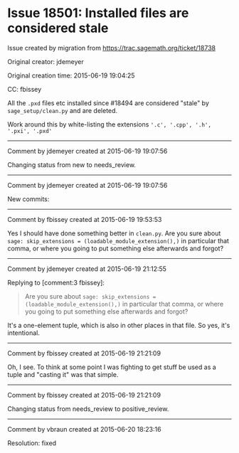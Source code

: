 # Issue 18501: Installed files are considered stale

Issue created by migration from https://trac.sagemath.org/ticket/18738

Original creator: jdemeyer

Original creation time: 2015-06-19 19:04:25

CC:  fbissey

All the `.pxd` files etc installed since #18494 are considered "stale" by `sage_setup/clean.py` and are deleted.

Work around this by white-listing the extensions `'.c', '.cpp', '.h', '.pxi', '.pxd'`


---

Comment by jdemeyer created at 2015-06-19 19:07:56

Changing status from new to needs_review.


---

Comment by jdemeyer created at 2015-06-19 19:07:56

New commits:


---

Comment by fbissey created at 2015-06-19 19:53:53

Yes I should have done something better in `clean.py`. Are you sure about `sage: skip_extensions = (loadable_module_extension(),)` in particular that comma, or where you going to put something else afterwards and forgot?


---

Comment by jdemeyer created at 2015-06-19 21:12:55

Replying to [comment:3 fbissey]:
> Are you sure about `sage: skip_extensions = (loadable_module_extension(),)` in particular that comma, or where you going to put something else afterwards and forgot?

It's a one-element tuple, which is also in other places in that file. So yes, it's intentional.


---

Comment by fbissey created at 2015-06-19 21:21:09

Oh, I see. To think at some point I was fighting to get stuff be used as a tuple and "casting it" was that simple.


---

Comment by fbissey created at 2015-06-19 21:21:09

Changing status from needs_review to positive_review.


---

Comment by vbraun created at 2015-06-20 18:23:16

Resolution: fixed

